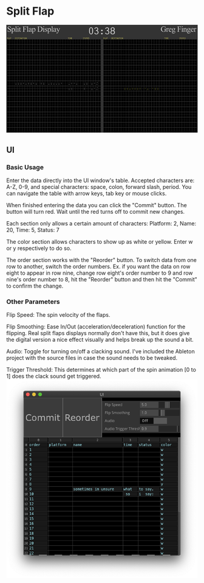 # Split Flap

![gif](images/splitFlap.gif)

## UI

### Basic Usage
Enter the data directly into the UI window's table. Accepted characters are: A-Z, 0-9, and special characters: space, colon, forward slash, period. You can navigate the table with arrow keys, tab key or mouse clicks.

When finished entering the data you can click the "Commit" button. The button will turn red. Wait until the red turns off to commit new changes.

Each section only allows a certain amount of characters:
Platform: 2, Name: 20, Time: 5, Status: 7

The color section allows characters to show up as white or yellow. Enter w or y respectively to do so.

The order section works with the "Reorder" button. To switch data from one row to another, switch the order numbers. Ex. if you want the data on row eight to appear in row nine, change row eight's order number to 9 and row nine's order number to 8, hit the "Reorder" button and then hit the "Commit" to confirm the change.

### Other Parameters
Flip Speed: The spin velocity of the flaps.

Flip Smoothing: Ease In/Out (acceleration/deceleration) function for the flipping. Real split flaps displays normally don't have this, but it does give the digital version a nice effect visually and helps break up the sound a bit.

Audio: Toggle for turning on/off a clacking sound. I've included the Ableton project with the source files in case the sound needs to be tweaked.

Trigger Threshold: This determines at which part of the spin animation [0 to 1] does the clack sound get triggered.
![params](images/params.png)
